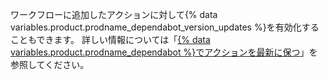 ワークフローに追加したアクションに対して{% data variables.product.prodname_dependabot_version_updates %}を有効化することもできます。 詳しい情報については「[{% data variables.product.prodname_dependabot %}でアクションを最新に保つ](/github/administering-a-repository/keeping-your-actions-up-to-date-with-dependabot)」を参照してください。
